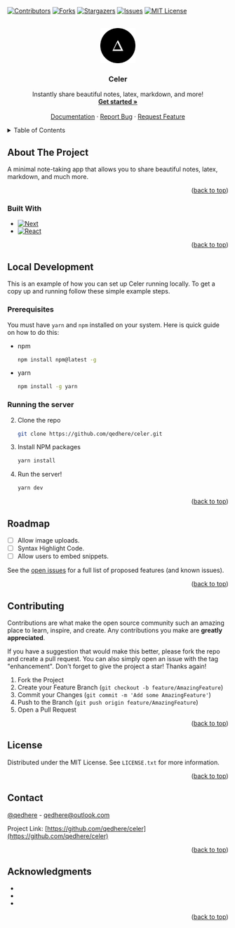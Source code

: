 <a name="readme-top"></a>
<!--
*** Thanks for checking out the Best-README-Template. If you have a suggestion
*** that would make this better, please fork the repo and create a pull request
*** or simply open an issue with the tag "enhancement".
*** Don't forget to give the project a star!
*** Thanks again! Now go create something AMAZING! :D
-->



<!-- PROJECT SHIELDS -->
<!--
*** I'm using markdown "reference style" links for readability.
*** Reference links are enclosed in brackets [ ] instead of parentheses ( ).
*** See the bottom of this document for the declaration of the reference variables
*** for contributors-url, forks-url, etc. This is an optional, concise syntax you may use.
*** https://www.markdownguide.org/basic-syntax/#reference-style-links
-->
[![Contributors][contributors-shield]][contributors-url]
[![Forks][forks-shield]][forks-url]
[![Stargazers][stars-shield]][stars-url]
[![Issues][issues-shield]][issues-url]
[![MIT License][license-shield]][license-url]



<!-- PROJECT LOGO -->
<br />
<div align="center">
  <a href="https://github.com/qedhere/celer">
    <img src="public/logo-rounded.png" alt="Logo" width="80" height="80">
  </a>

<h3 align="center">Celer</h3>

  <p align="center">
    Instantly share beautiful notes, latex, markdown, and more!
    <br />
    <a href="https://celer.vercel.app"><strong>Get started »</strong></a>
    <br />
    <br />
    <a href="https://github.com/qedhere/celer">Documentation</a>
    ·
    <a href="https://github.com/qedhere/celer/issues">Report Bug</a>
    ·
    <a href="https://github.com/qedhere/celer/issues">Request Feature</a>
  </p>
</div>



<!-- TABLE OF CONTENTS -->
<details>
  <summary>Table of Contents</summary>
  <ol>
    <li>
      <a href="#about-the-project">About The Project</a>
      <ul>
        <li><a href="#built-with">Built With</a></li>
      </ul>
    </li>
    <li>
      <a href="#getting-started">Getting Started</a>
      <ul>
        <li><a href="#prerequisites">Prerequisites</a></li>
        <li><a href="#installation">Installation</a></li>
      </ul>
    </li>
    <li><a href="#usage">Usage</a></li>
    <li><a href="#roadmap">Roadmap</a></li>
    <li><a href="#contributing">Contributing</a></li>
    <li><a href="#license">License</a></li>
    <li><a href="#contact">Contact</a></li>
    <li><a href="#acknowledgments">Acknowledgments</a></li>
  </ol>
</details>



<!-- ABOUT THE PROJECT -->
## About The Project

A minimal note-taking app that allows you to share beautiful notes, latex, markdown, and much more.

<!-- [![Product Name Screen Shot][product-screenshot]](https://example.com) -->

<p align="right">(<a href="#readme-top">back to top</a>)</p>



### Built With

* [![Next][Next.js]][Next-url]
* [![React][React.js]][React-url]

<p align="right">(<a href="#readme-top">back to top</a>)</p>



<!-- GETTING STARTED -->
## Local Development

This is an example of how you can set up Celer running locally.
To get a copy up and running follow these simple example steps.

### Prerequisites

You must have `yarn` and `npm` installed on your system. Here is quick guide on how to do this: 
* npm
  ```sh
  npm install npm@latest -g
  ```
* yarn
  ```sh
  npm install -g yarn
  ```

### Running the server

2. Clone the repo
   ```sh
   git clone https://github.com/qedhere/celer.git
   ```
3. Install NPM packages
   ```sh
   yarn install
   ```
4. Run the server!
   ```sh
   yarn dev
   ```

<p align="right">(<a href="#readme-top">back to top</a>)</p>


<!-- ROADMAP -->
## Roadmap

- [ ] Allow image uploads.
- [ ] Syntax Highlight Code.
- [ ] Allow users to embed snippets.

See the [open issues](https://github.com/qedhere/celer/issues) for a full list of proposed features (and known issues).

<p align="right">(<a href="#readme-top">back to top</a>)</p>



<!-- CONTRIBUTING -->
## Contributing

Contributions are what make the open source community such an amazing place to learn, inspire, and create. Any contributions you make are **greatly appreciated**.

If you have a suggestion that would make this better, please fork the repo and create a pull request. You can also simply open an issue with the tag "enhancement".
Don't forget to give the project a star! Thanks again!

1. Fork the Project
2. Create your Feature Branch (`git checkout -b feature/AmazingFeature`)
3. Commit your Changes (`git commit -m 'Add some AmazingFeature'`)
4. Push to the Branch (`git push origin feature/AmazingFeature`)
5. Open a Pull Request

<p align="right">(<a href="#readme-top">back to top</a>)</p>



<!-- LICENSE -->
## License

Distributed under the MIT License. See `LICENSE.txt` for more information.

<p align="right">(<a href="#readme-top">back to top</a>)</p>



<!-- CONTACT -->
## Contact

[@qedhere](https://twitter.com/qedhere) - qedhere@outlook.com

Project Link: [https://github.com/qedhere/celer](https://github.com/qedhere/celer)

<p align="right">(<a href="#readme-top">back to top</a>)</p>



<!-- ACKNOWLEDGMENTS -->
## Acknowledgments

* []()
* []()
* []()

<p align="right">(<a href="#readme-top">back to top</a>)</p>



<!-- MARKDOWN LINKS & IMAGES -->
<!-- https://www.markdownguide.org/basic-syntax/#reference-style-links -->
[contributors-shield]: https://img.shields.io/github/contributors/qedhere/celer.svg?style=for-the-badge
[contributors-url]: https://github.com/qedhere/celer/graphs/contributors
[forks-shield]: https://img.shields.io/github/forks/qedhere/celer.svg?style=for-the-badge
[forks-url]: https://github.com/qedhere/celer/network/members
[stars-shield]: https://img.shields.io/github/stars/qedhere/celer.svg?style=for-the-badge
[stars-url]: https://github.com/qedhere/celer/stargazers
[issues-shield]: https://img.shields.io/github/issues/qedhere/celer.svg?style=for-the-badge
[issues-url]: https://github.com/qedhere/celer/issues
[license-shield]: https://img.shields.io/github/license/qedhere/celer.svg?style=for-the-badge
[license-url]: https://github.com/qedhere/celer/blob/master/LICENSE
[linkedin-shield]: https://img.shields.io/badge/-LinkedIn-black.svg?style=for-the-badge&logo=linkedin&colorB=555
[product-screenshot]: images/screenshot.png
[Next.js]: https://img.shields.io/badge/next.js-000000?style=for-the-badge&logo=nextdotjs&logoColor=white
[Next-url]: https://nextjs.org/
[React.js]: https://img.shields.io/badge/React-20232A?style=for-the-badge&logo=react&logoColor=61DAFB
[React-url]: https://reactjs.org/
[Vue.js]: https://img.shields.io/badge/Vue.js-35495E?style=for-the-badge&logo=vuedotjs&logoColor=4FC08D
[Vue-url]: https://vuejs.org/
[Angular.io]: https://img.shields.io/badge/Angular-DD0031?style=for-the-badge&logo=angular&logoColor=white
[Angular-url]: https://angular.io/
[Svelte.dev]: https://img.shields.io/badge/Svelte-4A4A55?style=for-the-badge&logo=svelte&logoColor=FF3E00
[Svelte-url]: https://svelte.dev/
[Laravel.com]: https://img.shields.io/badge/Laravel-FF2D20?style=for-the-badge&logo=laravel&logoColor=white
[Laravel-url]: https://laravel.com
[Bootstrap.com]: https://img.shields.io/badge/Bootstrap-563D7C?style=for-the-badge&logo=bootstrap&logoColor=white
[Bootstrap-url]: https://getbootstrap.com
[JQuery.com]: https://img.shields.io/badge/jQuery-0769AD?style=for-the-badge&logo=jquery&logoColor=white
[JQuery-url]: https://jquery.com 
